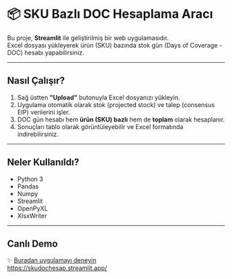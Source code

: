 # 📦 SKU Bazlı DOC Hesaplama Aracı

Bu proje, **Streamlit** ile geliştirilmiş bir web uygulamasıdır.  
Excel dosyası yükleyerek ürün (SKU) bazında stok gün (Days of Coverage - DOC) hesabı yapabilirsiniz.

---

## Nasıl Çalışır?

1. Sağ üstten **"Upload"** butonuyla Excel dosyanızı yükleyin.  
2. Uygulama otomatik olarak stok (projected stock) ve talep (consensus EIP) verilerini işler.  
3. DOC gün hesabı hem **ürün (SKU) bazlı** hem de **toplam** olarak hesaplanır.  
4. Sonuçları tablo olarak görüntüleyebilir ve Excel formatında indirebilirsiniz.

---

##  Neler Kullanıldı?

- Python 3  
- Pandas  
- Numpy  
- Streamlit  
- OpenPyXL  
- XlsxWriter  

---

## Canlı Demo

✨ [Buradan uygulamayı deneyin](https://share.streamlit.io/)  
https://skudochesap.streamlit.app/

